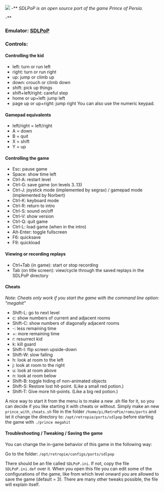 ![](http://www.hardcoregaming101.net/princeofpersia/old/LOGO.png)
-**
_SDLPoP is an open source port of the game Prince of Persia._

-**


### Emulator: [SDLPoP](https://github.com/NagyD/SDLPoP)

### Controls:

#### Controlling the kid
- left: turn or run left
- right: turn or run right
- up: jump or climb up
- down: crouch or climb down
- shift: pick up things
- shift+left/right: careful step
- home or up+left: jump left
- page up or up+right: jump right
You can also use the numeric keypad.

#### Gamepad equivalents
- left/right = left/right
- A = down
- B = quit
- X = shift
- Y = up

#### Controlling the game
- Esc: pause game
- Space: show time left
- Ctrl-A: restart level
- Ctrl-G: save game (on levels 3..13)
- Ctrl-J: joystick mode (implemented by segrax) / gamepad mode (implemented by Norbert)
- Ctrl-K: keyboard mode
- Ctrl-R: return to intro
- Ctrl-S: sound on/off
- Ctrl-V: show version
- Ctrl-Q: quit game
- Ctrl-L: load game (when in the intro)
- Alt-Enter: toggle fullscreen
- F6: quicksave
- F9: quickload

#### Viewing or recording replays
- Ctrl+Tab (in game): start or stop recording
- Tab (on title screen): view/cycle through the saved replays in the SDLPoP directory

#### Cheats
_Note: Cheats only work if you start the game with the command line option: "megahit"_

- Shift-L: go to next level
- c: show numbers of current and adjacent rooms
- Shift-C: show numbers of diagonally adjacent rooms
- -: less remaining time
- +: more remaining time
- r: resurrect kid
- k: kill guard
- Shift-I: flip screen upside-down
- Shift-W: slow falling
- h: look at room to the left
- j: look at room to the right
- u: look at room above
- n: look at room below
- Shift-B: toggle hiding of non-animated objects
- Shift-S: Restore lost hit-point. (Like a small red potion.)
- Shift-T: Give more hit-points. (Like a big red potion.)

A nice way to start it from the menu is to make a new .sh file for it, so you can decide if you
like starting it with cheats or without. Simply make an new `prince_with_cheats.sh` file in the folder
`/home/pi/RetroPie/roms/ports` and let it change the directory to: `/opt/retropie/ports/sdlpop`
before starting the game with `./prince megahit`

#### Troubleshooting / Tweaking / Saving the game

You can change the in-game behavior of this game in the following way:

Go to the folder: `/opt/retropie/configs/ports/sdlpop`

There should be an file called `SDLPoP.ini`. If not, copy the file `SDLPoP.ini.def`
over it. When you open this file you can edit some of the configurations of the game,
like from which level onward you are allowed to save the game (default = 3).
There are many other tweaks possible, the file will explain itself.
